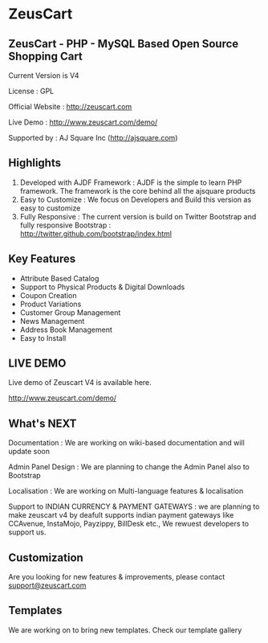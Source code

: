 ZeusCart
========

ZeusCart -  PHP - MySQL Based Open Source Shopping Cart
-------------------------------------------------------

Current Version is V4

License : GPL

Official Website : http://zeuscart.com

Live Demo : http://www.zeuscart.com/demo/

Supported by : AJ Square Inc (http://ajsquare.com)


Highlights
----------

1. Developed with AJDF Framework : AJDF is the simple to learn PHP framework. The framework is the core behind all the ajsquare products
2. Easy to Customize : We focus on Developers and Build this version as easy to customize
3. Fully Responsive : The current version is build on Twitter Bootstrap and fully responsive
   Bootstrap : http://twitter.github.com/bootstrap/index.html 
 
Key Features
------------

* Attribute Based Catalog
* Support to Physical Products & Digital Downloads
* Coupon Creation
* Product Variations
* Customer Group Management
* News Management
* Address Book Management
* Easy to Install

LIVE DEMO
---------

Live demo of Zeuscart V4 is available here. 

http://www.zeuscart.com/demo/


What's NEXT
-----------

Documentation : We are working on wiki-based documentation and will update soon

Admin Panel Design : We are planning to change the Admin Panel also to Bootstrap

Localisation : We are working on Multi-language features & localisation

Support to INDIAN CURRENCY & PAYMENT GATEWAYS : we are planning to make zeuscart v4 by deafult supports indian payment gateways like CCAvenue, InstaMojo, Payzippy, BillDesk etc., We rewuest developers to support us.

Customization
-------------

Are you looking for new features & improvements, please contact support@zeuscart.com


Templates
---------

We are working on to bring new templates. Check our template gallery